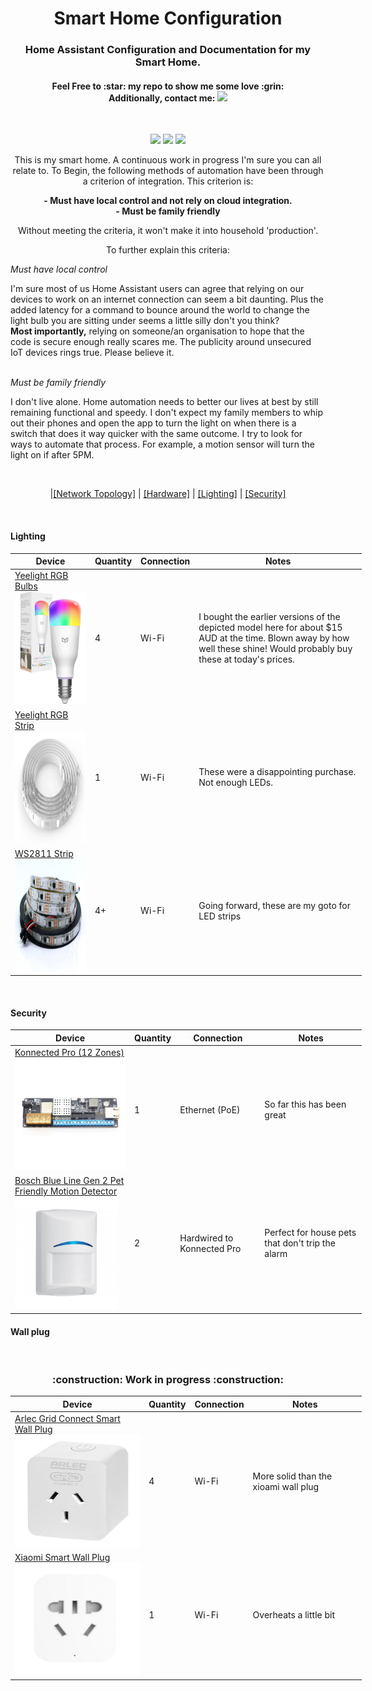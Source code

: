 

<h1 align="center">Smart Home Configuration</h1>
<h3 align="center">Home Assistant Configuration and Documentation for my Smart Home.</h3>
<h4 align="center">Feel Free to :star: my repo to show me some love :grin:<br>
Additionally, contact me:
<img src="https://img.shields.io/twitter/follow/perksie?style=social"/></h4><br>
<p align="center">
<img src="https://img.shields.io/maintenance/yes/2022"/>
<img src="https://img.shields.io/github/commit-activity/m/perksie/Home-Assistant"/>
<img src="https://img.shields.io/badge/HA--Version-2022.6.7-brightgreen.svg"/>
</p>
<p align="center">
This is my smart home. A continuous work in progress I'm sure you can all relate to. To Begin, the following methods of automation have been through a criterion of integration. This criterion is:</p>
<p align="center">
<b>
- Must have local control and not rely on cloud integration.<br>
- Must be family friendly</b><br></p>

<p align="center">Without meeting the criteria, it won't make it into household 'production'.</p>

<p align="center">To further explain this criteria:<br></p>
<i>Must have local control</i><br>
<p>I'm sure most of us Home Assistant users can agree that relying on our devices to work on an internet connection can seem a bit daunting. Plus the added latency for a command to bounce around the world to change the light bulb you are sitting under seems a little silly don't you think?<br>
<b>Most importantly,</b> relying on someone/an organisation to hope that the code is secure enough really scares me. The publicity around unsecured IoT devices rings true. Please believe it.</p><br>
<i> Must be family friendly </i><br>
<p> I don't live alone. Home automation needs to better our lives at best by still remaining functional and speedy. I don't expect my family members to whip out their phones and open the app to turn the light on when there is a switch that does it way quicker with the same outcome. I try to look for ways to automate that process. For example, a motion sensor will turn the light on if after 5PM.</p> <br>

<p align="center">
|<a href="https://github.com/perksie/Home-Assistant#network-topology">[Network Topology]</a> | <a href="https://github.com/perksie/Home-Assistant#hardware">[Hardware]</a> | <a href="https://github.com/perksie/Home-Assistant#lighting">[Lighting]</a> | <a href="https://github.com/perksie/Home-Assistant#security">[Security]</a>
</p>
<br>

#### Lighting <a name="lighting" href="https://github.com/perksie/Home-Assistant#lighting"></a>

<table style="undefined;table-layout: fixed; width: 562px">
<thead>
  <tr>
    <th>Device</th>
    <th>Quantity</th>
    <th>Connection</th>
    <th>Notes</th>
  </tr>
</thead>
<tbody>
<tr>
<td><a href="https://yeelight.net.au/products/xiaomi-yeelight-smart-led-wifi-tune-able-colour-bulb"target="_blank" rel="noopener noreferrer">Yeelight RGB Bulbs</a><br>
<img src="https://github.com/perksie/Home-Assistant/blob/master/img/lighting_system/yeelightrgb.jpg?raw=true" width="400" height ="180"></td>
<td>4</td>
<td>Wi-Fi</td>
<td>I bought the earlier versions of the depicted model here for about $15 AUD at the time. Blown away by how well these shine! Would probably buy these at today's prices.</td>
</tr>
<tr>
<td><a href="https://yeelight.net.au/products/yeelight-lightstrip-1s-2m"target="_blank" rel="noopener noreferrer">Yeelight RGB Strip</a><br>
<img src="https://github.com/perksie/Home-Assistant/blob/master/img/lighting_system/yeelightstrip.jpg?raw=true" width="400" height ="180"></td>
<td>1</td>
<td>Wi-Fi</td>
<td>These were a disappointing purchase. Not enough LEDs.</td>
</tr>
<tr>
<td><a href="https://www.aliexpress.com/item/4001331197520.html?spm=a2g0o.productlist.0.0.288d3e9dOPkaGb&algo_pvid=bff3a314-4288-43be-836b-ee079f92b092&algo_exp_id=bff3a314-4288-43be-836b-ee079f92b092-5&pdp_ext_f=%7B%22sku_id%22%3A%2212000024133823733%22%7D"target="_blank" rel="noopener noreferrer">WS2811 Strip</a><br>
<img src="https://github.com/perksie/Home-Assistant/blob/master/img/lighting_system/ws2811.jpg?raw=true" width="400" height ="180"></td>
<td>4+</td>
<td>Wi-Fi</td>
<td>Going forward, these are my goto for LED strips</td>
</tr>
</tbody>
</table>
<br>

#### Security <a name="security" href="https://github.com/perksie/Home-Assistant#security"></a>

<table style="undefined;table-layout: fixed; width: 562px">
<thead>
  <tr>
    <th>Device</th>
    <th>Quantity</th>
    <th>Connection</th>
    <th>Notes</th>
  </tr>
</thead>
<tbody>
  <tr>
    <td><a href="https://konnected.io/products/konnected-alarm-panel-pro-12-zone-kit" target="_blank" rel="noopener noreferrer">Konnected Pro (12 Zones)</a><br>
    <img src="https://github.com/perksie/Home-Assistant/blob/master/img/alarm_system/konnectedpro.jpg?raw=true" width="300" height ="180"></td>
    <td>1</td>
    <td>Ethernet (PoE)</td>
    <td>So far this has been great</td>
  </tr>
  <tr>
    <td><a href="https://commerce.boschsecurity.com/au/en/Blue-Line-Gen2-PIR-Motion-Detectors/p/2602384139/" target="_blank" rel="noopener noreferrer">Bosch Blue Line Gen 2 Pet Friendly Motion Detector</a><br>
    <img src="https://github.com/perksie/Home-Assistant/blob/master/img/alarm_system/motionsensor.jpg?raw=true" width="165" height="180"></td>
    <td>2</td>
    <td>Hardwired to Konnected Pro</td>
    <td>Perfect for house pets that don't trip the alarm</td>
  </tr>
</tbody>
</table>

#### Wall plug <a name="wall plug" href="https://github.com/perksie/Home-Assistant#wallplug"></a>

<table style="undefined;table-layout: fixed; width: 562px">
<thead>
  <tr>
    <th>Device</th>
    <th>Quantity</th>
    <th>Connection</th>
    <th>Notes</th>
  </tr>
</thead>
  <tbody>
  <tr>
    <td><a href="https://www.bunnings.com.au/arlec-white-grid-connect-smart-plug-in-socket-with-energy-meter_p0273367" target="_blank" rel="noopener noreferrer">Arlec Grid Connect Smart Wall Plug</a><br>
    <img src="https://github.com/perksie/Home-Assistant/blob/master/img/arlecwall.png?raw=true" width="300" height ="180"></td>
    <td>4</td>
    <td>Wi-Fi</td>
    <td>More solid than the xioami wall plug</td>
  </tr>
  <tr>
    <td><a href="https://xiaomi-mi.com/sockets-and-sensors/xiaomi-mi-smart-socket-plug/" target="_blank" rel="noopener noreferrer">Xiaomi Smart Wall Plug</a><br>
    <img src="https://github.com/perksie/Home-Assistant/blob/master/img/xiaomiwallplug.png?raw=true" width="300" height ="180"></td>
    <td>1</td>
    <td>Wi-Fi</td>
    <td>Overheats a little bit</td>
  </tbody>

<br>
<h3 align="center">:construction: Work in progress :construction:</h3>
